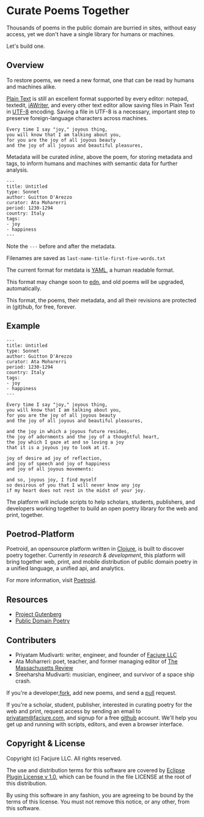 # Curate Poems Together

Thousands of poems in the public domain are burried in sites, without easy access, yet we don't have a single library for humans or machines.

Let's build one.

## Overview

To restore poems, we need a new format, one that can be read by humans and machines alike.

[Plain Text](http://en.wikipedia.org/wiki/Plain_text) is still an excellent format supported by every editor: notepad, textedit, [iAWriter](http://www.iawriter.com/mac/), and every other text editor allow saving files in Plain Text in [UTF-8](http://en.wikipedia.org/wiki/UTF-8) encoding. Saving a file in UTF-8 is a necessary, important step to preserve foreign-language characters across machines.


```
Every time I say "joy," joyous thing,
you will know that I am talking about you,
for you are the joy of all joyous beauty
and the joy of all joyous and beautiful pleasures,
```

Metadata will be curated *inline*, above the poem, for storing metadata and tags, to inform humans and machines with semantic data for further analysis.

```
---
title: Untitled
type: Sonnet
author: Guitton D'Arezzo
curator: Ata Moharerri
period: 1230-1294
country: Italy
tags:
- joy
- happiness
---
```

Note the `---` before and after the metadata.

Filenames are saved as `last-name-title-first-five-words.txt`

The current format for metdata is [YAML](http://en.wikipedia.org/wiki/YAML), a human readable format.

This format may change soon to [edn](https://github.com/edn-format/edn), and old poems will be upgraded, automatically.

This format, the poems, their metadata, and all their revisions are protected in (git)hub, for free, forever.

## Example

```
---
title: Untitled
type: Sonnet
author: Guitton D'Arezzo
curator: Ata Moharerri
period: 1230-1294
country: Italy
tags:
- joy
- happiness
---

Every time I say "joy," joyous thing,
you will know that I am talking about you,
for you are the joy of all joyous beauty
and the joy of all joyous and beautiful pleasures,

and the joy in which a joyous future resides,
the joy of adornments and the joy of a thoughtful heart,
the joy which I gaze at and so loving a joy
that it is a joyous joy to look at it.

joy of desire ad joy of reflection,
and joy of speech and joy of happiness
and joy of all joyous movements:

and so, joyous joy, I find myself
so desirous of you that I will never know any joy
if my heart does not rest in the midst of your joy.

```

The platform will include scripts to help scholars, students, publishers, and developers working together to build an open poetry library for the web and print, together.

## Poetrod-Platform

Poetroid, an opensource platform written in [Clojure](www.clojure.org), is built to discover poetry together. Currently in *research & development*, this platform will bring together web, print, and mobile distribution of public domain poetry in a unified language, a unified api, and analytics.

For more information, visit [Poetroid](http://poetroid.com/#/page/about.md).

## Resources

- [Project Gutenberg](http://www.gutenberg.org)
- [Public Domain Poetry](http://www.public-domain-poetry.com)

## Contributers

- Priyatam Mudivarti: writer, engineer, and founder of [Facjure LLC](http://www.facjure.com)
- Ata Moharreri: poet, teacher, and former managing editor of [The Massachusetts Review](http://www.massreview.org/editors)
- Sreeharsha Mudivarti: musician, engineer, and survivor of a space ship crash.

If you're a developer,[fork](https://help.github.com/articles/fork-a-repo), add new poems, and send a [pull](https://help.github.com/articles/using-pull-requests) request.

If you're a scholar, student, publisher, interested in curating poetry for the web and print, request access by sending an email to priyatam@facjure.com, and signup for a free [github](https://github.com/) account. We'll help you get up and running with scripts, editors, and even a browser interface.

## Copyright & License

Copyright (c) Facjure LLC. All rights reserved.

The use and distribution terms for this software are covered by [Eclipse Plugin License v 1.0]((http://opensource.org/licenses/eclipse-1.0.php)), which can be found in the file LICENSE at the root of this distribution.

By using this software in any fashion, you are agreeing to be bound by the terms of this license. You must not remove this notice, or any other, from this software.
